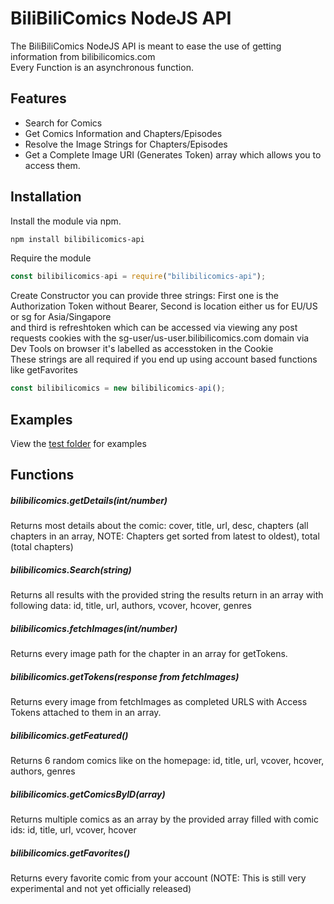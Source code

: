 # BiliBiliComics NodeJS API

The BiliBiliComics NodeJS API is meant to ease the use of getting information from bilibilicomics.com \
Every Function is an asynchronous function.

## Features

- Search for Comics
- Get Comics Information and Chapters/Episodes
- Resolve the Image Strings for Chapters/Episodes
- Get a Complete Image URI (Generates Token) array which allows you to access them.

## Installation

Install the module via npm.
```sh
npm install bilibilicomics-api
```

Require the module
```js
const bilibilicomics-api = require("bilibilicomics-api");
```

Create Constructor you can provide three strings: First one is the Authorization Token without Bearer, Second is location either us for EU/US or sg for Asia/Singapore \
and third is refreshtoken which can be accessed via viewing any post requests cookies with the sg-user/us-user.bilibilicomics.com domain via Dev Tools on browser it's labelled as accesstoken in the Cookie \
These strings are all required if you end up using account based functions like getFavorites
```js
const bilibilicomics = new bilibilicomics-api();
```

## Examples
View the [test folder](https://github.com/Mar0xy/bilibilicomics-api/tree/main/test) for examples

## Functions

##### bilibilicomics.getDetails(int/number)
Returns most details about the comic: cover, title, url, desc, chapters (all chapters in an array, NOTE: Chapters get sorted from latest to oldest), total (total chapters)

##### bilibilicomics.Search(string)
Returns all results with the provided string the results return in an array with following data: id, title, url, authors, vcover, hcover, genres

##### bilibilicomics.fetchImages(int/number)
Returns every image path for the chapter in an array for getTokens.

##### bilibilicomics.getTokens(response from fetchImages)
Returns every image from fetchImages as completed URLS with Access Tokens attached to them in an array.

##### bilibilicomics.getFeatured()
Returns 6 random comics like on the homepage: id, title, url, vcover, hcover, authors, genres

##### bilibilicomics.getComicsByID(array)
Returns multiple comics as an array by the provided array filled with comic ids: id, title, url, vcover, hcover

##### bilibilicomics.getFavorites()
Returns every favorite comic from your account (NOTE: This is still very experimental and not yet officially released)
